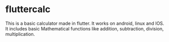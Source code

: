 # fluttercalc
This is a basic calculator made in flutter. 
It works on android, linux and IOS.
It includes basic Mathematical functions like addition, subtraction, division, multiplication. 
